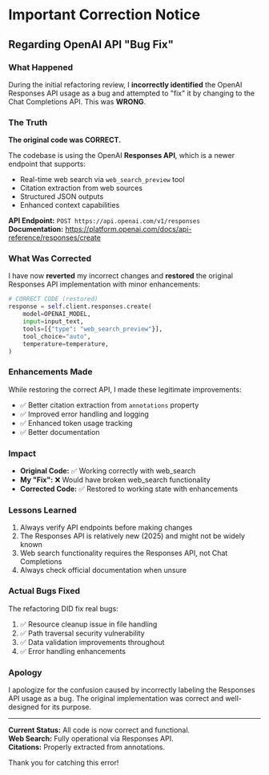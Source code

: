 # Important Correction Notice

## Regarding OpenAI API "Bug Fix"

### What Happened

During the initial refactoring review, I **incorrectly identified** the OpenAI Responses API usage as a bug and attempted to "fix" it by changing to the Chat Completions API. This was **WRONG**.

### The Truth

**The original code was CORRECT.** 

The codebase is using the OpenAI **Responses API**, which is a newer endpoint that supports:
- Real-time web search via `web_search_preview` tool
- Citation extraction from web sources
- Structured JSON outputs
- Enhanced context capabilities

**API Endpoint:** `POST https://api.openai.com/v1/responses`  
**Documentation:** https://platform.openai.com/docs/api-reference/responses/create

### What Was Corrected

I have now **reverted** my incorrect changes and **restored** the original Responses API implementation with minor enhancements:

```python
# CORRECT CODE (restored)
response = self.client.responses.create(
    model=OPENAI_MODEL,
    input=input_text,
    tools=[{"type": "web_search_preview"}],
    tool_choice="auto",
    temperature=temperature,
)
```

### Enhancements Made

While restoring the correct API, I made these legitimate improvements:
- ✅ Better citation extraction from `annotations` property
- ✅ Improved error handling and logging
- ✅ Enhanced token usage tracking
- ✅ Better documentation

### Impact

- **Original Code:** ✅ Working correctly with web_search
- **My "Fix":** ❌ Would have broken web_search functionality
- **Corrected Code:** ✅ Restored to working state with enhancements

### Lessons Learned

1. Always verify API endpoints before making changes
2. The Responses API is relatively new (2025) and might not be widely known
3. Web search functionality requires the Responses API, not Chat Completions
4. Always check official documentation when unsure

### Actual Bugs Fixed

The refactoring DID fix real bugs:
1. ✅ Resource cleanup issue in file handling
2. ✅ Path traversal security vulnerability
3. ✅ Data validation improvements throughout
4. ✅ Error handling enhancements

### Apology

I apologize for the confusion caused by incorrectly labeling the Responses API usage as a bug. The original implementation was correct and well-designed for its purpose.

---

**Current Status:** All code is now correct and functional.  
**Web Search:** Fully operational via Responses API.  
**Citations:** Properly extracted from annotations.

Thank you for catching this error!
